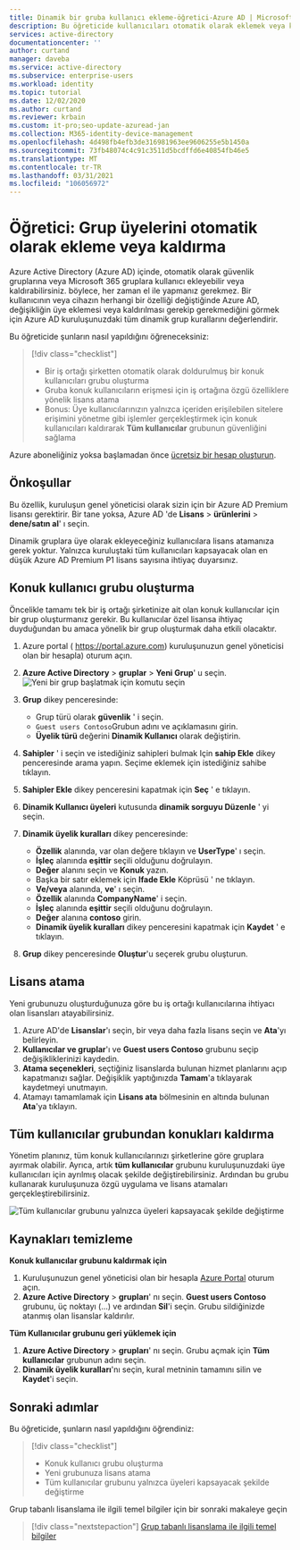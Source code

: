 ```yaml
---
title: Dinamik bir gruba kullanıcı ekleme-öğretici-Azure AD | Microsoft Docs
description: Bu öğreticide kullanıcıları otomatik olarak eklemek veya kaldırmak için grupları ve kullanıcı üyeliği kurallarını kullanacaksınız
services: active-directory
documentationcenter: ''
author: curtand
manager: daveba
ms.service: active-directory
ms.subservice: enterprise-users
ms.workload: identity
ms.topic: tutorial
ms.date: 12/02/2020
ms.author: curtand
ms.reviewer: krbain
ms.custom: it-pro;seo-update-azuread-jan
ms.collection: M365-identity-device-management
ms.openlocfilehash: 4d498fb4efb3de316981963ee9606255e5b1450a
ms.sourcegitcommit: 73fb48074c4c91c3511d5bcdffd6e40854fb46e5
ms.translationtype: MT
ms.contentlocale: tr-TR
ms.lasthandoff: 03/31/2021
ms.locfileid: "106056972"
---
```

# <a name="tutorial-add-or-remove-group-members-automatically"></a>Öğretici: Grup üyelerini otomatik olarak ekleme veya kaldırma

Azure Active Directory (Azure AD) içinde, otomatik olarak güvenlik gruplarına veya Microsoft 365 gruplara kullanıcı ekleyebilir veya kaldırabilirsiniz. böylece, her zaman el ile yapmanız gerekmez. Bir kullanıcının veya cihazın herhangi bir özelliği değiştiğinde Azure AD, değişikliğin üye eklemesi veya kaldırılması gerekip gerekmediğini görmek için Azure AD kuruluşunuzdaki tüm dinamik grup kurallarını değerlendirir.

Bu öğreticide şunların nasıl yapıldığını öğreneceksiniz:
> [!div class="checklist"]
> * Bir iş ortağı şirketten otomatik olarak doldurulmuş bir konuk kullanıcıları grubu oluşturma
> * Gruba konuk kullanıcıların erişmesi için iş ortağına özgü özelliklere yönelik lisans atama
> * Bonus: Üye kullanıcılarınızın yalnızca içeriden erişilebilen sitelere erişimini yönetme gibi işlemler gerçekleştirmek için konuk kullanıcıları kaldırarak **Tüm kullanıcılar** grubunun güvenliğini sağlama

Azure aboneliğiniz yoksa başlamadan önce [ücretsiz bir hesap oluşturun](https://azure.microsoft.com/free/).

## <a name="prerequisites"></a>Önkoşullar

Bu özellik, kuruluşun genel yöneticisi olarak sizin için bir Azure AD Premium lisansı gerektirir. Bir tane yoksa, Azure AD 'de **Lisans**  >  **ürünlerini**  >  **dene/satın al**' ı seçin.

Dinamik gruplara üye olarak ekleyeceğiniz kullanıcılara lisans atamanıza gerek yoktur. Yalnızca kuruluştaki tüm kullanıcıları kapsayacak olan en düşük Azure AD Premium P1 lisans sayısına ihtiyaç duyarsınız. 

## <a name="create-a-group-of-guest-users"></a>Konuk kullanıcı grubu oluşturma

Öncelikle tamamı tek bir iş ortağı şirketinize ait olan konuk kullanıcılar için bir grup oluşturmanız gerekir. Bu kullanıcılar özel lisansa ihtiyaç duyduğundan bu amaca yönelik bir grup oluşturmak daha etkili olacaktır.

1. Azure portal ( https://portal.azure.com) kuruluşunuzun genel yöneticisi olan bir hesapla) oturum açın.
2. **Azure Active Directory**  >  **gruplar**  >  **Yeni Grup**' u seçin.
   ![Yeni bir grup başlatmak için komutu seçin](./media/groups-dynamic-tutorial/new-group.png)
3. **Grup** dikey penceresinde:
  
   * Grup türü olarak **güvenlik** ' i seçin.
   * `Guest users Contoso`Grubun adını ve açıklamasını girin.
   * **Üyelik türü** değerini **Dinamik Kullanıcı** olarak değiştirin.
   
4. **Sahipler** ' i seçin ve istediğiniz sahipleri bulmak Için **sahip Ekle** dikey penceresinde arama yapın. Seçime eklemek için istediğiniz sahibe tıklayın.
5. **Sahipler Ekle** dikey penceresini kapatmak için **Seç** ' e tıklayın.  
6. **Dinamik Kullanıcı üyeleri** kutusunda **dinamik sorguyu Düzenle** ' yi seçin.
7. **Dinamik üyelik kuralları** dikey penceresinde:

   * **Özellik** alanında, var olan değere tıklayın ve **UserType**' ı seçin. 
   * **İşleç** alanında **eşittir** seçili olduğunu doğrulayın.  
   * **Değer** alanını seçin ve **Konuk** yazın. 
   * Başka bir satır eklemek için **Ifade Ekle** Köprüsü ' ne tıklayın.
   * **Ve/veya** alanında, **ve**' ı seçin.
   * **Özellik** alanında **CompanyName**' i seçin.
   * **İşleç** alanında **eşittir** seçili olduğunu doğrulayın.
   * **Değer** alanına **contoso** girin.
   * **Dinamik üyelik kuralları** dikey penceresini kapatmak için **Kaydet** ' e tıklayın.
   
8. **Grup** dikey penceresinde **Oluştur**'u seçerek grubu oluşturun.

## <a name="assign-licenses"></a>Lisans atama

Yeni grubunuzu oluşturduğunuza göre bu iş ortağı kullanıcılarına ihtiyacı olan lisansları atayabilirsiniz.

1. Azure AD'de **Lisanslar**'ı seçin, bir veya daha fazla lisans seçin ve **Ata**'yı belirleyin.
2. **Kullanıcılar ve gruplar**'ı ve **Guest users Contoso** grubunu seçip değişikliklerinizi kaydedin.
3. **Atama seçenekleri**, seçtiğiniz lisanslarda bulunan hizmet planlarını açıp kapatmanızı sağlar. Değişiklik yaptığınızda **Tamam**'a tıklayarak kaydetmeyi unutmayın.
4. Atamayı tamamlamak için **Lisans ata** bölmesinin en altında bulunan **Ata**'ya tıklayın.

## <a name="remove-guests-from-all-users-group"></a>Tüm kullanıcılar grubundan konukları kaldırma

Yönetim planınız, tüm konuk kullanıcılarınızı şirketlerine göre gruplara ayırmak olabilir. Ayrıca, artık **tüm kullanıcılar** grubunu kuruluşunuzdaki üye kullanıcıları için ayrılmış olacak şekilde değiştirebilirsiniz. Ardından bu grubu kullanarak kuruluşunuza özgü uygulama ve lisans atamaları gerçekleştirebilirsiniz.

   ![Tüm kullanıcılar grubunu yalnızca üyeleri kapsayacak şekilde değiştirme](./media/groups-dynamic-tutorial/all-users-edit.png)

## <a name="clean-up-resources"></a>Kaynakları temizleme

**Konuk kullanıcılar grubunu kaldırmak için**

1. Kuruluşunuzun genel yöneticisi olan bir hesapla [Azure Portal](https://portal.azure.com) oturum açın.
2. **Azure Active Directory**  >  **grupları**' nı seçin. **Guest users Contoso** grubunu, üç noktayı (...) ve ardından **Sil**'i seçin. Grubu sildiğinizde atanmış olan lisanslar kaldırılır.

**Tüm Kullanıcılar grubunu geri yüklemek için**
1. **Azure Active Directory**  >  **grupları**' nı seçin. Grubu açmak için **Tüm kullanıcılar** grubunun adını seçin.
1. **Dinamik üyelik kuralları**'nı seçin, kural metninin tamamını silin ve **Kaydet**'i seçin.

## <a name="next-steps"></a>Sonraki adımlar

Bu öğreticide, şunların nasıl yapıldığını öğrendiniz:
> [!div class="checklist"]
> * Konuk kullanıcı grubu oluşturma
> * Yeni grubunuza lisans atama
> * Tüm kullanıcılar grubunu yalnızca üyeleri kapsayacak şekilde değiştirme

Grup tabanlı lisanslama ile ilgili temel bilgiler için bir sonraki makaleye geçin
> [!div class="nextstepaction"]
> [Grup tabanlı lisanslama ile ilgili temel bilgiler](../fundamentals/active-directory-licensing-whatis-azure-portal.md)



